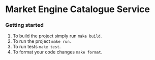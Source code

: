 # Market Engine Catalogue Service

### Getting started
1. To build the project simply run `make build`.
2. To run the project `make run`.
3. To run tests `make test`.
4. To format your code changes `make format`.
